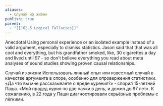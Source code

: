 ```yaml
---
aliases:
  - Случай из жизни
publish: true
parent:
  - "[[162.5 Logical Fallacies]]"
---
```

Anecdotal
Using personal experience or an isolated example instead of a valid argument, especially to dismiss statistics.
Jason said that that was all cool and everything, but his grandfather smoked, like, 30 cigarettes a day and lived until 97 - so don't believe everything you read about meta analyses of sound studies showing proven causal relationships.

Случай из жизни
Использовать личный опыт или известный случай в качестве аргумента в споре, особенно для опровержения статистики.
«Да что вы мне рассказываете о вреде курения?» - спорил 15-летний Паша. «Мой прадед курил по две пачки в день, и дожил до 97 лет».
К сожалению, в 22 года у Паши диагностировали серьёзные проблемы с лёгкими.